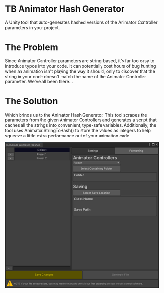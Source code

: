 # TB Animator Hash Generator
A Unity tool that auto-generates hashed versions of the Animator Controller parameters in your project.

# The Problem
Since Animator Controller parameters are string-based, it's far too easy to introduce typos into your code. It can potentially cost hours of bug hunting when an animation isn't playing the way it should, only to discover that the string in your code doesn't match the name of the Animator Controller parameter. We've all been there...

# The Solution
Which brings us to the Animator Hash Generator. This tool scrapes the parameters from the given Animator Controllers and generates a script that caches all the strings into convenient, type-safe variables. Additionally, the tool uses Animator.StringToHash() to store the values as integers to help squeeze a little extra performance out of your animation code.

![The basic tool setup](/Images/AnimatorHashGenerator_01.png?raw=true)
